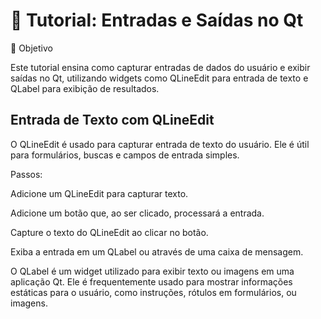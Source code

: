 # 🧩 Tutorial: Entradas e Saídas no Qt
🎯 Objetivo

Este tutorial ensina como capturar entradas de dados do usuário e exibir saídas no Qt, utilizando widgets como QLineEdit para entrada de texto e QLabel para exibição de resultados.

## Entrada de Texto com QLineEdit

O QLineEdit é usado para capturar entrada de texto do usuário. Ele é útil para formulários, buscas e campos de entrada simples.

Passos:

Adicione um QLineEdit para capturar texto.

Adicione um botão que, ao ser clicado, processará a entrada.

Capture o texto do QLineEdit ao clicar no botão.

Exiba a entrada em um QLabel ou através de uma caixa de mensagem.

O QLabel é um widget utilizado para exibir texto ou imagens em uma aplicação Qt. Ele é frequentemente usado para mostrar informações estáticas para o usuário, como instruções, rótulos em formulários, ou imagens.

